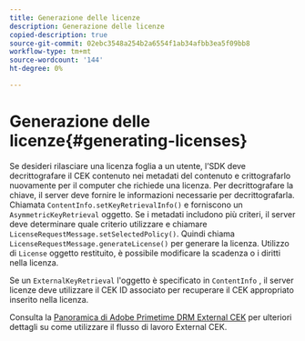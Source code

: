 ```yaml
---
title: Generazione delle licenze
description: Generazione delle licenze
copied-description: true
source-git-commit: 02ebc3548a254b2a6554f1ab34afbb3ea5f09bb8
workflow-type: tm+mt
source-wordcount: '144'
ht-degree: 0%

---
```


# Generazione delle licenze{#generating-licenses}

Se desideri rilasciare una licenza foglia a un utente, l’SDK deve decrittografare il CEK contenuto nei metadati del contenuto e crittografarlo nuovamente per il computer che richiede una licenza. Per decrittografare la chiave, il server deve fornire le informazioni necessarie per decrittografarla. Chiamata `ContentInfo.setKeyRetrievalInfo()` e forniscono un `AsymmetricKeyRetrieval` oggetto. Se i metadati includono più criteri, il server deve determinare quale criterio utilizzare e chiamare `LicenseRequestMessage.setSelectedPolicy()`. Quindi chiama `LicenseRequestMessage.generateLicense()` per generare la licenza. Utilizzo di `License` oggetto restituito, è possibile modificare la scadenza o i diritti nella licenza.

Se un `ExternalKeyRetrieval` l&#39;oggetto è specificato in `ContentInfo` , il server licenze deve utilizzare il CEK ID associato per recuperare il CEK appropriato inserito nella licenza.

Consulta la [Panoramica di Adobe Primetime DRM External CEK](../../../aaxs-drm-xkey-mgmt/aaxs-drm-using-external-cek-overview.md) per ulteriori dettagli su come utilizzare il flusso di lavoro External CEK.
